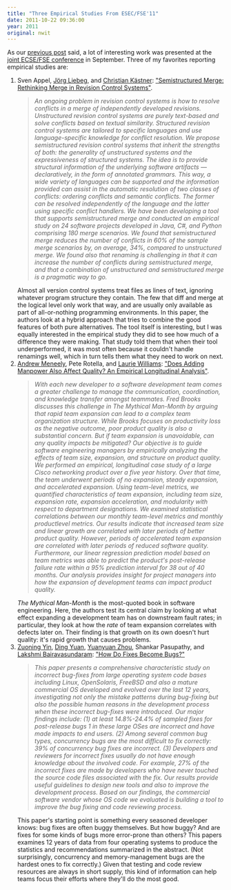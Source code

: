 ```yaml
---
title: "Three Empirical Studies From ESEC/FSE'11"
date: 2011-10-22 09:36:00
year: 2011
original: nwit
---
```

<p>As our <a href="http://www.neverworkintheory.org/?p=185">previous post</a> said, a lot of interesting work was presented at the <a href="http://2011.esec-fse.org/">joint ECSE/FSE conference</a> in September. Three of my favorites reporting empirical studies are:</p>
<ol>
	<li>Sven Appel, <a href="http://www.infosun.fim.uni-passau.de/cl/staff/liebig/">J&ouml;rg Liebeg</a>, and <a href="http://www.uni-marburg.de/fb12/ps/team/kaestner?language_sync=1">Christian K&auml;stner</a>: <a href="http://www.infosun.fim.uni-passau.de/cl/publications/docs/FSE2011.pdf">"Semistructured Merge: Rethinking Merge in Revision Control Systems"</a>.
<blockquote><em>An ongoing problem in revision control systems is how to resolve conflicts in a merge of independently developed revisions. Unstructured revision control systems are purely text-based and solve conflicts based on textual similarity. Structured revision control systems are tailored to specific languages and use language-specific knowledge for conflict resolution. We propose semistructured revision control systems that inherit the strengths of both: the generality of unstructured systems and the expressiveness of structured systems. The idea is to provide structural information of the underlying software artifacts &mdash; declaratively, in the form of annotated grammars. This way, a wide variety of languages can be supported and the information provided can assist in the automatic resolution of two classes of conflicts: ordering conflicts and semantic conflicts. The former can be resolved independently of the language and the latter using specific conflict handlers. We have been developing a tool that supports semistructured merge and conducted an empirical study on 24 software projects developed in Java, C#, and Python comprising 180 merge scenarios. We found that semistructured merge reduces the number of conflicts in 60% of the sample merge scenarios by, on average, 34%, compared to unstructured merge. We found also that renaming is challenging in that it can increase the number of conflicts during semistructured merge, and that a combination of unstructured and semistructured merge is a pragmatic way to go.</em></blockquote>
Almost all version control systems treat files as lines of text, ignoring whatever program structure they contain. The few that diff and merge at the logical level only work that way, and are usually only available as part of all-or-nothing programming environments. In this paper, the authors look at a hybrid approach that tries to combine the good features of both pure alternatives. The tool itself is interesting, but I was equally interested in the empirical study they did to see how much of a difference they were making. That study told them that when their tool underperformed, it was most often because it couldn't handle renamings well, which in turn tells them what they need to work on next.</li>
	<li><a href="http://www4.ncsu.edu/~apmeneel/index.html">Andrew Meneely</a>, Pete Rotella, and <a href="http://collaboration.csc.ncsu.edu/laurie/">Laurie Williams</a>: <a href="http://www.se.rit.edu/~andy/papers/esec126-meneely.pdf">"Does Adding Manpower Also Affect Quality? An Empirical Longitudinal Analysis"</a>.
<blockquote><em>With each new developer to a software development team comes a greater challenge to manage the communication, coordination, and knowledge transfer amongst teammates. Fred Brooks discusses this challenge in <em>The Mythical Man-Month</em> by arguing that rapid team expansion can lead to a complex team organization structure. While Brooks focuses on productivity loss as the negative outcome, poor product quality is also a substantial concern. But if team expansion is unavoidable, can any quality impacts be mitigated? Our objective is to guide software engineering managers by empirically analyzing the effects of team size, expansion, and structure on product quality. We performed an empirical, longitudinal case study of a large Cisco networking product over a five year history. Over that time, the team underwent periods of no expansion, steady expansion, and accelerated expansion. Using team-level metrics, we quantified characteristics of team expansion, including team size, expansion rate, expansion acceleration, and modularity with respect to department designations. We examined statistical correlations between our monthly team-level metrics and monthly productlevel metrics. Our results indicate that increased team size and linear growth are correlated with later periods of better product quality. However, periods of accelerated team expansion are correlated with later periods of reduced software quality. Furthermore, our linear regression prediction model based on team metrics was able to predict the product's post-release failure rate within a 95% prediction interval for 38 out of 40 months. Our analysis provides insight for project managers into how the expansion of development teams can impact product quality.</em></blockquote>
<em>The Mythical Man-Month</em> is the most-quoted book in software engineering. Here, the authors test its central claim by looking at what effect expanding a development team has on downstream fault rates; in particular, they look at how the <em>rate</em> of team expansion correlates with defects later on. Their finding is that growth on its own doesn't hurt quality: it's rapid growth that causes problems.</li>
	<li><a href="http://opera.ucsd.edu/~zyin2/">Zuoning Yin</a>, <a href="http://www.cs.uiuc.edu/homes/dyuan3/Home.html">Ding Yuan</a>, <a href="http://cseweb.ucsd.edu/~yyzhou/">Yuanyuan Zhou</a>, Shankar Pasupathy, and <a href="http://pages.cs.wisc.edu/~laksh/">Lakshmi Bairavasundaram</a>: <a href="http://opera.ucsd.edu/~zyin2/fse11.pdf">"How Do Fixes Become Bugs?"</a>
<blockquote><em>This paper presents a comprehensive characteristic study on incorrect bug-fixes from large operating system code bases including Linux, OpenSolaris, FreeBSD and also a mature commercial OS developed and evolved over the last 12 years, investigating not only the mistake patterns during bug-fixing but also the possible human reasons in the development process when these incorrect bug-fixes were introduced. Our major findings include: (1) at least 14.8%-24.4% of sampled fixes for post-release bugs 1 in these large OSes are incorrect and have made impacts to end users. (2) Among several common bug types, concurrency bugs are the most difficult to fix correctly: 39% of concurrency bug fixes are incorrect. (3) Developers and reviewers for incorrect fixes usually do not have enough knowledge about the involved code. For example, 27% of the incorrect fixes are made by developers who have never touched the source code files associated with the fix. Our results provide useful guidelines to design new tools and also to improve the development process. Based on our findings, the commercial software vendor whose OS code we evaluated is building a tool to improve the bug fixing and code reviewing process.</em></blockquote>
This paper's starting point is something every seasoned developer knows: bug fixes are often buggy themselves. But how buggy? And are fixes for some kinds of bugs more error-prone than others? This papers examines 12 years of data from four operating systems to produce the statistics and recommendations summarized in the abstract. (Not surprisingly, concurrency and memory-management bugs are the hardest ones to fix correctly.) Given that testing and code review resources are always in short supply, this kind of information can help teams focus their efforts where they'll do the most good.</li>
</ol>
